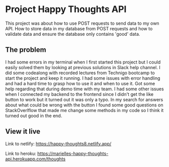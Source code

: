 # Project Happy Thoughts API

This project was about how to use POST requests to send data to my own API. How to store data in my database from POST requests and how to validate data and ensure the database only contains 'good' data.

## The problem

I had some errors in my terminal when I first started this project but I could easily solved them by looking at previous solutions in Slack help channel. I did some codealong with recorded lectures from Technigo bootcamp to start the project and keep it running. I had some issues with error handling and had a hard time to grasp how to use it and when to use it. Got some help regarding that during demo time with my team. I had some other issues when I connected my backend to the frontend since I didn't get the like button to work but it turned out it was only a typo. In my search for answers about what could be wrong with the button I found some good questions on StackOverlflow that made me change some methods in my code so I think it turned out good in the end.

## View it live

Link to netlify: https://happy-thoughts8.netlify.app/

Link to heroku: https://marielles-happy-thoughts-api.herokuapp.com/thoughts